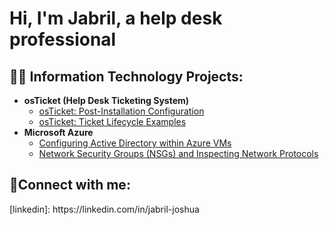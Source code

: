 <h1>Hi, I'm Jabril, a help desk professional 

<h2>👨‍💻 Information Technology Projects:</h2>


- <b>osTicket (Help Desk Ticketing System)</b>
  - [osTicket: Post-Installation Configuration](https://github.com/Jabril09/post-install-config)
  - [osTicket: Ticket Lifecycle Examples](https://github.com/Jabril09/ticket-lifecycle)
- <b>Microsoft Azure</b>
  - [Configuring Active Directory within Azure VMs](https://github.com/Jabril09/configure-ad)
  - [Network Security Groups (NSGs) and Inspecting Network Protocols](https://github.com/Jabril09/azure-network-protocols)

<h2>🤳Connect with me:</h2>
[linkedin]: https://linkedin.com/in/jabril-joshua
